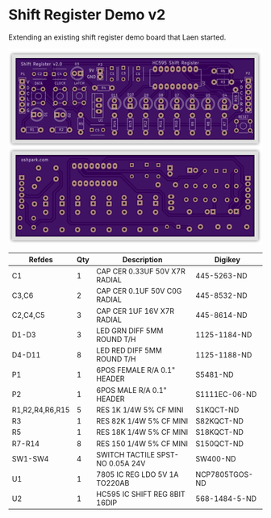 # Shift Register Demo v2

Extending an existing shift register demo board that Laen started. 

<img src="osh-preview.png">

|Refdes|Qty|Description|Digikey|
|------|---|-----------|-------|
|C1|1| CAP CER 0.33UF 50V X7R RADIAL|445-5263-ND|
|C3,C6|2|CAP CER 0.1UF 50V C0G RADIAL|445-8532-ND|
|C2,C4,C5|3|CAP CER 1UF 16V X7R RADIAL|445-8614-ND|
|D1-D3|3|LED GRN DIFF 5MM ROUND T/H|1125-1184-ND|
|D4-D11|8|LED RED DIFF 5MM ROUND T/H|1125-1188-ND|
|P1|1|6POS FEMALE R/A 0.1" HEADER|S5481-ND|
|P2|1|6POS MALE R/A 0.1" HEADER|S1111EC-06-ND| 
|R1,R2,R4,R6,R15|5|RES 1K 1/4W 5% CF MINI|S1KQCT-ND|
|R3|1|RES 82K 1/4W 5% CF MINI|S82KQCT-ND|
|R5|1|RES 18K 1/4W 5% CF MINI|S18KQCT-ND|
|R7-R14|8|RES 150 1/4W 5% CF MINI|S150QCT-ND|
|SW1-SW4|4|SWITCH TACTILE SPST-NO 0.05A 24V|SW400-ND|
|U1|1|7805 IC REG LDO 5V 1A TO220AB|NCP7805TGOS-ND|
|U2|1|HC595 IC SHIFT REG 8BIT 16DIP|568-1484-5-ND|
